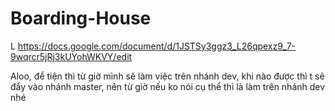 # Boarding-House
L
https://docs.google.com/document/d/1JSTSy3ggz3_L26qpexz9_7-9wqrcr5jRj3kUYohWKVY/edit

  
  
Aloo, để tiện thì từ giờ mình sẽ làm việc trên nhánh dev, khi nào được thì t sẽ đẩy vào nhánh master, nên từ giờ nếu ko nói cụ thể thì là làm trên nhánh dev nhé 

